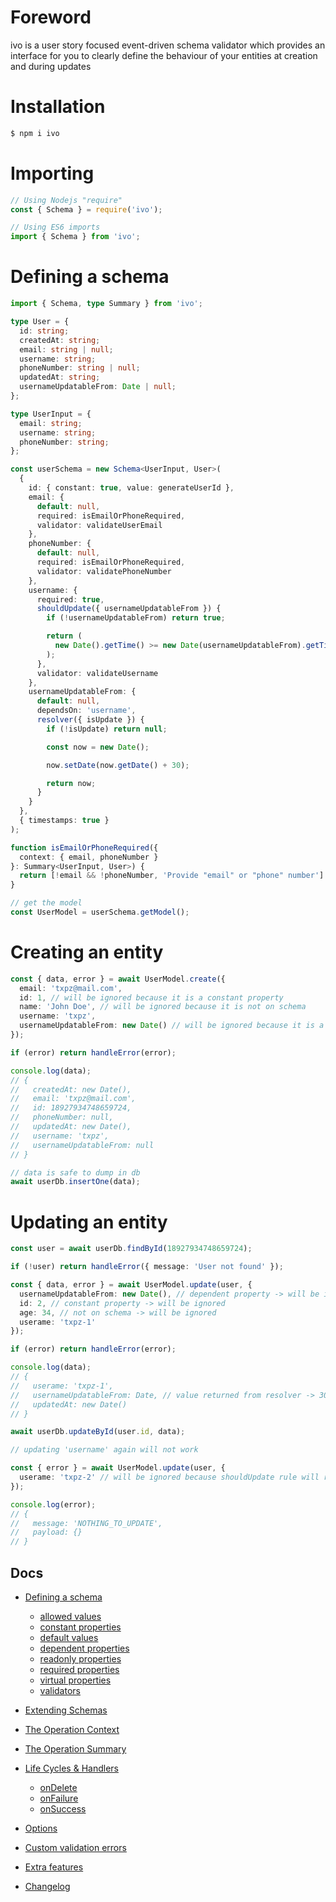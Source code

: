 # Foreword

ivo is a user story focused event-driven schema validator which provides an interface for you to clearly define the behaviour of your entities at creation and during updates

# Installation

```bash
$ npm i ivo
```

# Importing

```js
// Using Nodejs "require"
const { Schema } = require('ivo');

// Using ES6 imports
import { Schema } from 'ivo';
```

# Defining a schema

```ts
import { Schema, type Summary } from 'ivo';

type User = {
  id: string;
  createdAt: string;
  email: string | null;
  username: string;
  phoneNumber: string | null;
  updatedAt: string;
  usernameUpdatableFrom: Date | null;
};

type UserInput = {
  email: string;
  username: string;
  phoneNumber: string;
};

const userSchema = new Schema<UserInput, User>(
  {
    id: { constant: true, value: generateUserId },
    email: {
      default: null,
      required: isEmailOrPhoneRequired,
      validator: validateUserEmail
    },
    phoneNumber: {
      default: null,
      required: isEmailOrPhoneRequired,
      validator: validatePhoneNumber
    },
    username: {
      required: true,
      shouldUpdate({ usernameUpdatableFrom }) {
        if (!usernameUpdatableFrom) return true;

        return (
          new Date().getTime() >= new Date(usernameUpdatableFrom).getTime()
        );
      },
      validator: validateUsername
    },
    usernameUpdatableFrom: {
      default: null,
      dependsOn: 'username',
      resolver({ isUpdate }) {
        if (!isUpdate) return null;

        const now = new Date();

        now.setDate(now.getDate() + 30);

        return now;
      }
    }
  },
  { timestamps: true }
);

function isEmailOrPhoneRequired({
  context: { email, phoneNumber }
}: Summary<UserInput, User>) {
  return [!email && !phoneNumber, 'Provide "email" or "phone" number'] as const;
}

// get the model
const UserModel = userSchema.getModel();
```

# Creating an entity

```ts
const { data, error } = await UserModel.create({
  email: 'txpz@mail.com',
  id: 1, // will be ignored because it is a constant property
  name: 'John Doe', // will be ignored because it is not on schema
  username: 'txpz',
  usernameUpdatableFrom: new Date() // will be ignored because it is a dependent property
});

if (error) return handleError(error);

console.log(data);
// {
//   createdAt: new Date(),
//   email: 'txpz@mail.com',
//   id: 18927934748659724,
//   phoneNumber: null,
//   updatedAt: new Date(),
//   username: 'txpz',
//   usernameUpdatableFrom: null
// }

// data is safe to dump in db
await userDb.insertOne(data);
```

# Updating an entity

```ts
const user = await userDb.findById(18927934748659724);

if (!user) return handleError({ message: 'User not found' });

const { data, error } = await UserModel.update(user, {
  usernameUpdatableFrom: new Date(), // dependent property -> will be ignored
  id: 2, // constant property -> will be ignored
  age: 34, // not on schema -> will be ignored
  userame: 'txpz-1'
});

if (error) return handleError(error);

console.log(data);
// {
//   userame: 'txpz-1',
//   usernameUpdatableFrom: Date, // value returned from resolver -> 30days from now
//   updatedAt: new Date()
// }

await userDb.updateById(user.id, data);
```

```ts
// updating 'username' again will not work

const { error } = await UserModel.update(user, {
  userame: 'txpz-2' // will be ignored because shouldUpdate rule will return false
});

console.log(error);
// {
//   message: 'NOTHING_TO_UPDATE',
//   payload: {}
// }
```

## Docs

- [Defining a schema](./docs/v0.0.1/index.md#defining-a-schema)
  - [allowed values](./docs/v0.0.1/definitions/allowed-values.md#allowed-values)
  - [constant properties](./docs/v0.0.1/definitions/constants.md#constant-properties)
  - [default values](./docs/v0.0.1/definitions/defaults.md#default-values)
  - [dependent properties](./docs/v0.0.1/definitions/dependents.md#dependent-properties)
  - [readonly properties](./docs/v0.0.1/definitions/readonly.md#readonly-properties)
  - [required properties](./docs/v0.0.1/definitions/required.md#required-properties)
  - [virtual properties](./docs/v0.0.1/definitions/virtuals.md#virtual-properties)
  - [validators](./docs/v0.0.1/validators/index.md#validators)
- [Extending Schemas](./docs/v0.0.1/definitions/extend-schemas.md#extending-schemas)
- [The Operation Context](./docs/v0.0.1/life-cycles.md#the-operation-contextt)
- [The Operation Summary](./docs/v0.0.1/life-cycles.md#the-operation-summary)
- [Life Cycles & Handlers](./docs/v0.0.1/life-cycles.md#life-cycle-listeners)

  - [onDelete](./docs/v0.0.1/life-cycles.md#ondelete)
  - [onFailure](./docs/v0.0.1/life-cycles.md#onfailure)
  - [onSuccess](./docs/v0.0.1/life-cycles.md#onsuccess)

- [Options](./docs/v0.0.1/index.md#options)
- [Custom validation errors](./docs/v0.0.1/index.md#errortool)
- [Extra features](./docs/v0.0.1/life-cycles.md#context-options)

- [Changelog](./docs/CHANGELOG.md#changelog)
